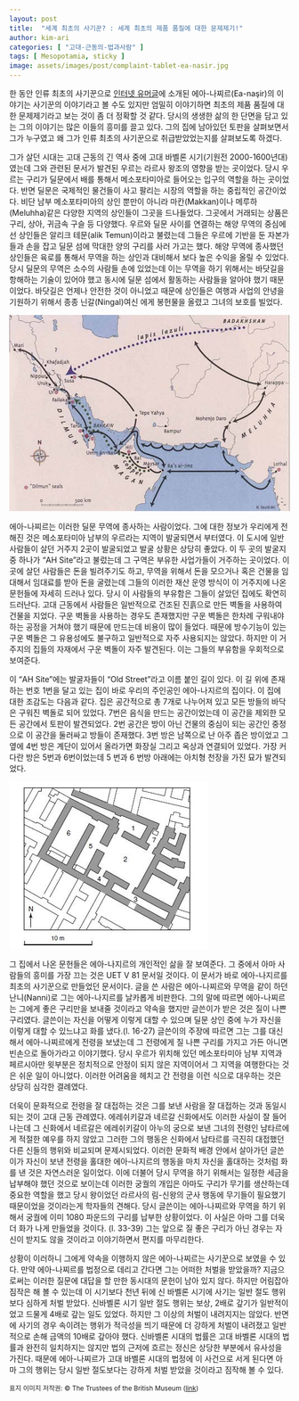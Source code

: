 ```yaml
---
layout: post
title:  "세계 최초의 사기꾼? : 세계 최초의 제품 품질에 대한 문제제기!"
author: kim-ari
categories: [ "고대-근동의-법과사람" ]
tags: [ Mesopotamia, sticky ] 
image: assets/images/post/complaint-tablet-ea-nasir.jpg
---
```


한 동안 인류 최초의 사기꾼으로 [인터넷 유머글](https://bbs.ruliweb.com/community/board/300143/read/51276149)에 소개된 에아-나찌르(Ea-naşir)의 이야기는 사기꾼의 이야기라고 볼 수도 있지만 엄밀히 이야기하면 최초의 제품 품질에 대한 문제제기라고 보는 것이 좀 더 정확할 것 같다. 당시의 생생한 삶의 한 단면을 담고 있는 그의 이야기는 많은 이들의 흥미를 끌고 있다. 그의 집에 남아있던 토판을 살펴보면서 그가 누구였고 왜 그가 인류 최초의 사기꾼으로 취급받았었는지를 살펴보도록 하겠다.

그가 살던 시대는 고대 근동의 긴 역사 중에 고대 바벨론 시기(기원전 2000-1600년대)였는데 그와 관련된 문서가 발견된 우르는 라르사 왕조의 영향을 받는 곳이었다. 당시 우르는 구리가 딜문에서 배를 통해서 메소포타미아로 들어오는 입구의 역할을 하는 곳이었다. 반면 딜문은 국제적인 물건들이 사고 팔리는 시장의 역할을 하는 중립적인 공간이었다. 비단 남부 메소포타미아의 상인 뿐만이 아니라 마칸(Makkan)이나 메루하(Meluhha)같은 다양한 지역의 상인들이 그곳을 드나들었다. 그곳에서 거래되는 상품은 구리, 상아, 귀금속 구슬 등 다양했다. 우르와 딜문 사이를 연결하는 해양 무역의 중심에 선 상인들은 알리크 테문(alik Temun)이라고 불렸는데 그들은 우르에 기반을 둔 자본가들과 손을 잡고 딜문 섬에 막대한 양의 구리를 사러 가고는 했다. 해양 무역에 종사했던 상인들은 육로를 통해서 무역을 하는 상인과 대비해서 보다 높은 수익을 올릴 수 있었다. 당시 딜문의 무역은 소수의 사람들 손에 있었는데 이는 무역을 하기 위해서는 바닷길을 항해하는 기술이 있어야 했고 동시에 딜문 섬에서 활동하는 사람들을 알아야 했기 때문이었다. 바닷길은 언제나 안전한 것이 아니었고 때문에 상인들은 여행과 사업의 안녕을 기원하기 위해서 종종 닌갈(Ningal)여신 에게 봉헌물을 올렸고 그녀의 보호를 빌었다.

![](/assets/images/post/ur-dilmun-trade-map.jpg)


에아-나찌르는 이러한 딜문 무역에 종사하는 사람이었다. 그에 대한 정보가 우리에게 전해진 것은 메소포타미아 남부의 우르라는 지역이 발굴되면서 부터였다. 이 도시에 일반사람들이 살던 거주지 2곳이 발굴되었고 발굴 상황은 상당히 좋았다. 이 두 곳의 발굴지 중 하나가 “AH Site”라고 불렀는데 그 구역은 부유한 사업가들이 거주하는 곳이었다. 이곳에 살던 사람들은 돈을 빌려주기도 하고, 무역을 위해서 돈을 모으거나 혹은 건물을 임대해서 임대료를 받아 돈을 굴렸는데 그들의 이러한 재산 운영 방식이 이 거주지에 나온 문헌들에 자세히 드러나 있다. 당시 이 사람들의 부유함은 그들이 살았던 집에도 확연히 드러난다. 고대 근동에서 사람들은 일반적으로 건조된 진흙으로 만든 벽돌을 사용하여 건물을 지었다. 구운 벽돌을 사용하는 경우도 존재했지만 구운 벽돌은 한차례 구워내야 하는 공정을 거쳐야 했기 때문에 만드는데 비용이 많이 들었다. 때문에 방수기능이 있는 구운 벽돌은 그 유용성에도 불구하고 일반적으로 자주 사용되지는 않았다. 하지만 이 거주지의 집들의 자재에서 구운 벽돌이 자주 발견된다. 이는 그들의 부유함을 우회적으로 보여준다.

이 “AH Site”에는 발굴자들이 “Old Street”라고 이름 붙인 길이 있다. 이 길 위에 존재하는 번호 1번을 달고 있는 집이 바로 우리의 주인공인 에아-나지르의 집이다. 이 집에 대한 조감도는 다음과 같다. 집은 공간적으로 총 7개로 나누어져 있고 모든 방들의 바닥은 구워진 벽돌로 되어 있었다. 7번은 음식을 만드는 공간이었는데 이 공간을 제외한 모든 공간에서 토판이 발견되었다. 2번 공간은 방이 아닌 건물의 중심이 되는 공간인 중정으로 이 공간을 둘러싸고 방들이 존재했다. 3번 방은 남쪽으로 난 아주 좁은 방이었고 그 옆에 4번 방은 계단이 있어서 올라가면 화장실 그리고 옥상과 연결되어 있었다. 가장 커다란 방은 5번과 6번이었는데 5 번과 6 번방 아래에는 아치형 천장을 가진 묘가 발견되었다.

![](/assets/images/post/ea-nasir-house.jpg)

그 집에서 나온 문헌들은 에아-나지르의 개인적인 삶을 잘 보여준다. 그 중에서 아마 사람들의 흥미를 가장 끄는 것은 UET V 81 문서일 것이다. 이 문서가 바로 에아-나지르를 최초의 사기꾼으로 만들었던 문서이다. 글을 쓴 사람은 에아-나찌르와 무역을 같이 하던 난니(Nanni)로 그는 에아-나지르를 날카롭게 비판한다. 그의 말에 따르면 에아-나찌르는 그에게 좋은 구리만을 보내줄 것이라고 약속을 했지만 글쓴이가 받은 것은 질이 나쁜 구리였다. 글쓴이는 자신을 어떻게 이렇게 대할 수 있으며 딜문 상인 중에 누가 자신을 이렇게 대할 수 있느냐고 화를 냈다.(l. 16-27) 글쓴이의 주장에 따르면 그는 그를 대신해서 에아-나찌르에게 전령을 보냈는데 그 전령에게 질 나쁜 구리를 가지고 가든 아니면 빈손으로 돌아가라고 이야기했다. 당시 우르가 위치해 있던 메소포타미아 남부 지역과 페르시아만 윗부분은 정치적으로 안정이 되지 않은 지역이어서 그 지역을 여행한다는 것은 쉬운 일이 아니었다. 이러한 어려움을 헤치고 간 전령을 이런 식으로 대우하는 것은 상당히 심각한 결례였다.

더욱이 문화적으로 전령을 잘 대접하는 것은 그를 보낸 사람을 잘 대접하는 것과 동일시 되는 것이 고대 근동 관례였다. 에레쉬키갈과 네르갈 신화에서도 이러한 사실이 잘 들어나는데 그 신화에서 네르갈은 에레쉬키갈이 아누의 궁으로 보낸 그녀의 전령인 남타르에게 적절한 예우를 하지 않았고 그러한 그의 행동은 신화에서 남타르를 극진히 대접했던 다른 신들의 행위와 비교되며 문제시되었다. 이러한 문화적 배경 안에서 살아가던 글쓴이가 자신이 보낸 전령을 홀대한 에아-나지르의 행동을 마치 자신을 홀대하는 것처럼 화를 낸 것은 자연스러운 일이었다. 이에 더불어 당시 무역을 하기 위해서는 일정한 세금을 납부해야 했던 것으로 보이는데 이러한 궁궐의 개입은 아마도 구리가 무기를 생산하는데 중요한 역할을 했고 당시 왕이었던 라르사의 림-신왕의 군사 행동에 무기들이 필요했기 때문이었을 것이라는게 학자들의 견해다. 당시 글쓴이는 에아-나찌르와 무역을 하기 위해서 궁궐에 이미 1080 파운드의 구리를 납부한 상황이었다. 이 사실은 아마 그를 더욱더 화가 나게 만들었을 것이다. (l. 33-39) 그는 앞으로 질 좋은 구리가 아닌 경우는 자신이 받지도 않을 것이라고 이야기하면서 편지를 마무리한다.

상황이 이러하니 그에게 약속을 이행하지 않은 에아-나찌르는 사기꾼으로 보였을 수 있다. 만약 에아-나찌르를 법정으로 데리고 간다면 그는 어떠한 처벌을 받았을까? 지금으로써는 이러한 질문에 대답을 할 만한 동시대의 문헌이 남아 있지 않다. 하지만 어림잡아 짐작은 해 볼 수 있는데 이 시기보다 천년 뒤에 신 바벨론 시기에 사기는 일반 절도 행위보다 심하게 처벌 받았다. 신바벨론 시기 일반 절도 행위는 보상, 2배로 갚기가 일반적이었고 드물게 4배로 갚는 일도 있었다. 하지만 그 이상의 처벌이 내려지지는 않았다. 반면에 사기의 경우 속이려는 행위가 적극성을 띄기 때문에 더 강하게 처벌이 내려졌고 일반적으로 손해 금액의 10배로 갚아야 했다. 신바벨론 시대의 법률은 고대 바벨론 시대의 법률과 완전히 일치하지는 않지만 법의 근저에 흐르는 정신은 상당한 부분에서 유사성을 가진다. 때문에 에아-나찌르가 고대 바벨론 시대의 법정에 이 사건으로 서게 된다면 아마 그의 행위는 당시 일반 절도보다는 강하게 처벌 받았을 것이라고 짐작해 볼 수 있다.

<span class="text-muted"><small>표지 이미지 저작권: © The Trustees of the British Museum ([link](https://www.britishmuseum.org/collection/object/W_1953-0411-71))</small></span>
